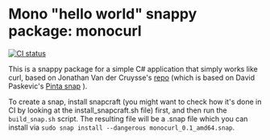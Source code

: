 # Mono "hello world" snappy package: monocurl

[![CI status](https://github.com/nblockchain/mono-hello-world-snap/workflows/ubuntu/badge.svg)](https://github.com/nblockchain/mono-hello-world-snap/commits/master)

This is a snappy package for a simple C# application that simply works like curl, based on Jonathan Van der Cruysse's [repo](https://github.com/jonathanvdc/mono-hello-world-snap) (which is based on David Paskevic's [Pinta snap](https://github.com/casept/snap-pinta) ).

To create a snap, install snapcraft (you might want to check how it's done in CI by looking at the install_snapcraft.sh file) first, and then run the `build_snap.sh` script. The resulting file will be a .snap file which you can install via `sudo snap install --dangerous monocurl_0.1_amd64.snap`.
